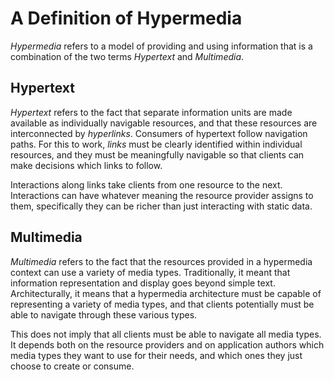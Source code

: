 # A Definition of Hypermedia

*Hypermedia* refers to a model of providing and using information that is a combination of the two terms *Hypertext* and *Multimedia*.

## Hypertext

*Hypertext* refers to the fact that separate information units are made available as individually navigable resources, and that these resources are interconnected by *hyperlinks*. Consumers of hypertext follow navigation paths. For this to work, *links* must be clearly identified within individual resources, and they must be meaningfully navigable so that clients can make decisions which links to follow.

Interactions along links take clients from one resource to the next. Interactions can have whatever meaning the resource provider assigns to them, specifically they can be richer than just interacting with static data.

## Multimedia

*Multimedia* refers to the fact that the resources provided in a hypermedia context can use a variety of media types. Traditionally, it meant that information representation and display goes beyond simple text. Architecturally, it means that a hypermedia architecture must be capable of representing a variety of media types, and that clients potentially must be able to navigate through these various types.

This does not imply that all clients must be able to navigate all media types. It depends both on the resource providers and on application authors which media types they want to use for their needs, and which ones they just choose to create or consume.
